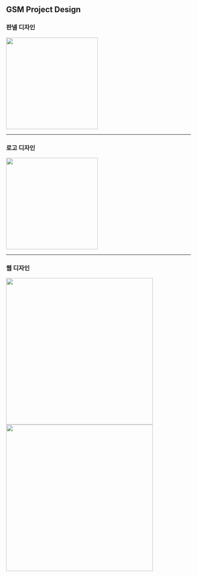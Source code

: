 ## GSM Project Design

### <Strong>판넬 디자인 </Strong>
<div>
<img width = "250" src="https://user-images.githubusercontent.com/68891494/103233327-347a3d80-4980-11eb-8e4f-a1b4107543e0.png">
</div>
<hr/>

### <Strong>로고 디자인 </Strong>

<div>
<img width = "250" src = "https://user-images.githubusercontent.com/68891494/103233779-44dee800-4981-11eb-9f9a-3fe503d3e990.png">
</div>

<hr/>

### <Strong>웹 디자인 </Strong>
<div>
<img width = "400" src = "https://user-images.githubusercontent.com/68891494/103233993-e1a18580-4981-11eb-928f-02fb8ec3cae8.png">
<img width = "400" src = "https://user-images.githubusercontent.com/68891494/103234243-8328d700-4982-11eb-9868-333ac875ca7e.png">
  </div>

